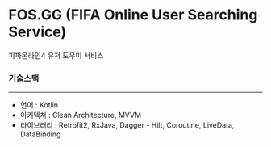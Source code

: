 # FOS.GG (FIFA Online User Searching Service)

피파온라인4 유저 도우미 서비스

### 기술스택
---
* 언어 : Kotlin
* 아키텍쳐 : Clean Architecture, MVVM
* 라이브러리 : Retrofit2, RxJava, Dagger - Hilt, Coroutine, LiveData, DataBinding
